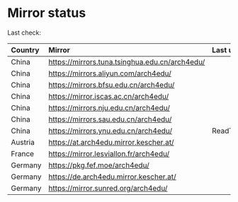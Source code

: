 <script src="./time.js"></script>
# Mirror status
Last check: <script type="text/javascript">localize(1689848325.7372994);</script>

|Country|Mirror|Last update|
|:------|:-----|:----------|
|China|https://mirrors.tuna.tsinghua.edu.cn/arch4edu/|<script type="text/javascript">localize(1689791433);</script>|
|China|https://mirrors.aliyun.com/arch4edu/|<script type="text/javascript">localize(1689748348);</script>|
|China|https://mirrors.bfsu.edu.cn/arch4edu/|<script type="text/javascript">localize(1689791433);</script>|
|China|https://mirror.iscas.ac.cn/arch4edu/|<script type="text/javascript">localize(1689791433);</script>|
|China|https://mirrors.nju.edu.cn/arch4edu/|<script type="text/javascript">localize(1689791433);</script>|
|China|https://mirrors.sau.edu.cn/arch4edu/|<script type="text/javascript">localize(1689791433);</script>|
|China|https://mirrors.ynu.edu.cn/arch4edu/|ReadTimeout|
|Austria|https://at.arch4edu.mirror.kescher.at/|<script type="text/javascript">localize(1689791433);</script>|
|France|https://mirror.lesviallon.fr/arch4edu/|<script type="text/javascript">localize(1689402753);</script>|
|Germany|https://pkg.fef.moe/arch4edu/|<script type="text/javascript">localize(1689791433);</script>|
|Germany|https://de.arch4edu.mirror.kescher.at/|<script type="text/javascript">localize(1689791433);</script>|
|Germany|https://mirror.sunred.org/arch4edu/|<script type="text/javascript">localize(1689791433);</script>|

<script src="./tablefilter/tablefilter.js"></script>
<script src="./table.js"></script>